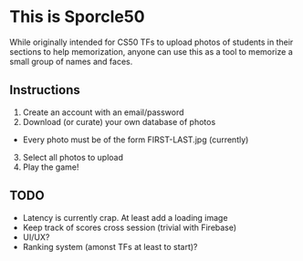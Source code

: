 # This is Sporcle50
While originally intended for CS50 TFs to upload photos of students in their sections to help memorization, anyone can use this as a tool to memorize a small group of names and faces.

## Instructions
1. Create an account with an email/password
2. Download (or curate) your own database of photos
  - Every photo must be of the form FIRST-LAST.jpg (currently)
3. Select all photos to upload
4. Play the game!

## TODO
- Latency is currently crap. At least add a loading image
- Keep track of scores cross session (trivial with Firebase)
- UI/UX?
- Ranking system (amonst TFs at least to start)?
